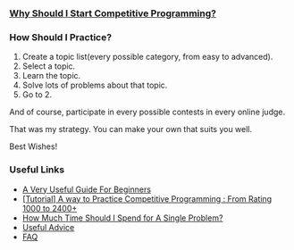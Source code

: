 ### [Why Should I Start Competitive Programming?](https://codeforces.com/blog/entry/79449#comment-651688)

### How Should I Practice?

1. Create a topic list(every possible category, from easy to advanced).
2. Select a topic.
3. Learn the topic.
4. Solve lots of problems about that topic.
5. Go to 2.

And of course, participate in every possible contests in every online judge.

That was my strategy. You can make your own that suits you well.

Best Wishes!

### Useful Links

- [A Very Useful Guide For Beginners](https://github.com/the-hyp0cr1t3/CC)
- [[Tutorial] A way to Practice Competitive Programming : From Rating 1000 to 2400+](https://drive.google.com/file/d/1J2x8pIYQ3MXANgvzOgBciWd3d79j_Exa/view)
- [How Much Time Should I Spend for A Single Problem?](http://mdotsabouri.blogspot.com/2014/10/my-recipe-to-improve-your-programming.html)
- [Useful Advice](https://docs.google.com/document/d/1cHJ3S3s5dZJjMQjvL_R24ZIwzZjeYMzAuVm3MkHDxzU/edit)
- [FAQ](https://codeforces.com/blog/entry/47516)
